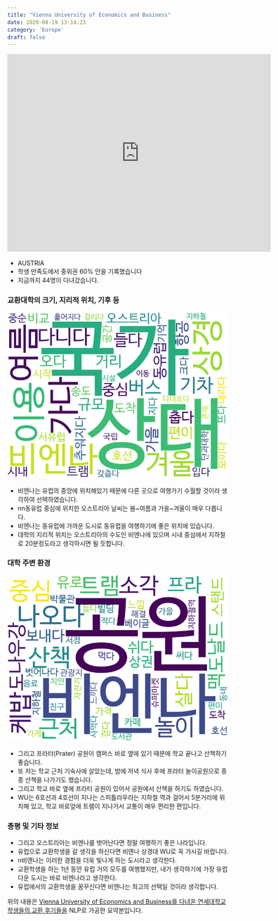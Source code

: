 ```yaml
---
title: "Vienna University of Economics and Business"
date: 2020-08-19 13:14:23
category: 'Europe'
draft: false
---
```


<iframe
width="600"
height="450"
frameborder="0" style="border:0"
src="https://www.google.com/maps/embed/v1/place?key=AIzaSyC9e1AME-pVmWC4hBpFdu5S4dKzyepa3HQ&q=Vienna+University+of+Economics+and+Business&center=48.2134275,16.4084666&zoom=14" allowfullscreen>
</iframe>

* AUSTRIA
* 학생 만족도에서 중위권 60% 안을 기록했습니다
* 지금까지 44명이 다녀갔습니다. 

### 교환대학의 크기, 지리적 위치, 기후 등

![gen_info-WordCloud](../univ_wordclouds_okt/gen_info/AT000006_gen_info_okt.png)

* 비엔나는 유럽의 중앙에 위치해있기 때문에 다른 곳으로 여행가기 수월할 것이라 생각하여 선택하였습니다.
* nn동유럽 중심에 위치한 오스트리아 날씨는 봄~여름과 가을~겨울이 매우 다릅니다.
* 비엔나는 동유럽에 가까운 도시로 동유럽을 여행하기에 좋은 위치에 있습니다.
* 대학의 지리적 위치는 오스트리아의 수도인 비엔나에 있으며 시내 중심에서 지하철로 20분정도라고 생각하시면 될 듯합니다.


### 대학 주변 환경

![env_info-WordCloud](../univ_wordclouds_okt/env_info/AT000006_env_info_okt.png)

* 그리고 프라터(Prater) 공원이 캠퍼스 바로 옆에 있기 때문에 학교 끝나고 산책하기 좋습니다.
* 또 저는 학교 근처 기숙사에 살았는데, 밤에 저녁 식사 후에 프라터 놀이공원으로 종종 산책을 나가기도 했습니다.
* 그리고 학교 바로 옆에 프라터 공원이 있어서 공원에서 산책을 하기도 하였습니다.
* WU는 6호선과 4호선이 지나는 스피틀라우라는 지하철 역과 걸어서 5분거리에 위치해 있고, 학교 바로앞에 트램이 지나가서 교통이 매우 편리한 편입니다.


### 총평 및 기타 정보 
* 그리고 오스트리아는 비엔나를 벗어난다면 정말 여행하기 좋은 나라입니다.
* 유럽으로 교환학생을 갈 생각을 하신다면 비엔나 상경대 WU로 꼭 가시길 바랍니다.
* n비엔나는 이러한 경험을 더욱 빛나게 하는 도시라고 생각한다.
* 교환학생을 하는 1년 동안 유럽 거의 모두를 여행했지만, 내가 생각하기에 가장 유럽다운 도시는 바로 비엔나라고 생각한다.
* 유럽에서의 교환학생을 꿈꾸신다면 비엔나는 최고의 선택일 것이라 생각합니다.


위의 내용은 [Vienna University of Economics and Business를 다녀온 연세대학교 학생들의 교환 후기들을](http://oia.yonsei.ac.kr/partner/expReport.asp?ucode=AT000006&bgbn=A) NLP로 가공한 요약본입니다. 
